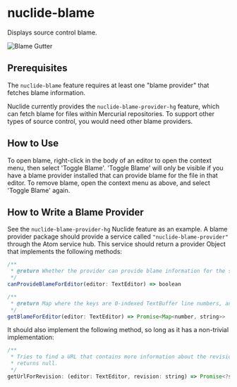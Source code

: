 # nuclide-blame

Displays source control blame.

![Blame Gutter](readme/blameGutter.png)

## Prerequisites

The `nuclide-blame` feature requires at least one "blame provider" that
fetches blame information.

Nuclide currently provides the `nuclide-blame-provider-hg` feature, which
can fetch blame for files within Mercurial repositories. To support other types
of source control, you would need other blame providers.

## How to Use

To open blame, right-click in the body of an editor to open the context menu,
then select 'Toggle Blame'. 'Toggle Blame' will only be visible if you have a
blame provider installed that can provide blame for the file in that editor.
To remove blame, open the context menu as above, and select 'Toggle Blame'
again.

## How to Write a Blame Provider

See the `nuclide-blame-provider-hg` Nuclide feature as an example. A blame provider
package should provide a service called `"nuclide-blame-provider"` through the Atom
service hub. This service should return a provider Object that implements the
following methods:

```js
/**
 * @return Whether the provider can provide blame information for the specified TextEditor.
 */
canProvideBlameForEditor(editor: TextEditor) => boolean

/**
 * @return Map where the keys are 0-indexed TextBuffer line numbers, and values are blame.
 */
getBlameForEditor(editor: TextEditor) => Promise<Map<number, string>>
```

It should also implement the following method, so long as it has a non-trivial implementation:

```js
/**
 * Tries to find a URL that contains more information about the revision. If no such URL exists,
 * returns null.
 */
getUrlForRevision: (editor: TextEditor, revision: string) => Promise<?string>
```
